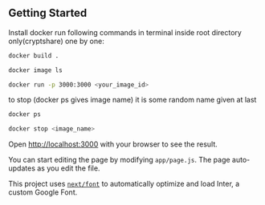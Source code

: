 ## Getting Started

Install docker 
run following commands in terminal inside root directory only(cryptshare) one by one:

```bash
docker build .

docker image ls

docker run -p 3000:3000 <your_image_id>
```
to stop (docker ps gives image name) it is some random name given at last
```bash
docker ps
```
```bash
docker stop <image_name>
```
Open [http://localhost:3000](http://localhost:3000) with your browser to see the result.

You can start editing the page by modifying `app/page.js`. The page auto-updates as you edit the file.

This project uses [`next/font`](https://nextjs.org/docs/basic-features/font-optimization) to automatically optimize and load Inter, a custom Google Font.
